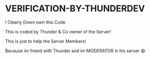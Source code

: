 # VERIFICATION-BY-THUNDERDEV


I Clearly Down own this Code 

This is coded by Thunder & Co owner of the Server!

This is just to help the Server Members!

Because im friend with Thunder and im MODERATOR in his server 😄
